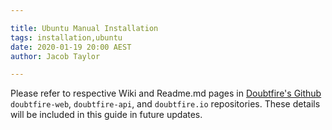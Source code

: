 ```yaml
---

title: Ubuntu Manual Installation
tags: installation,ubuntu
date: 2020-01-19 20:00 AEST
author: Jacob Taylor

---
```


Please refer to respective Wiki and Readme.md pages in [Doubtfire's Github](https://github.com/doubtfire-lms/) `doubtfire-web`, `doubtfire-api`, and `doubtfire.io` repositories.
These details will be included in this guide in future updates.


